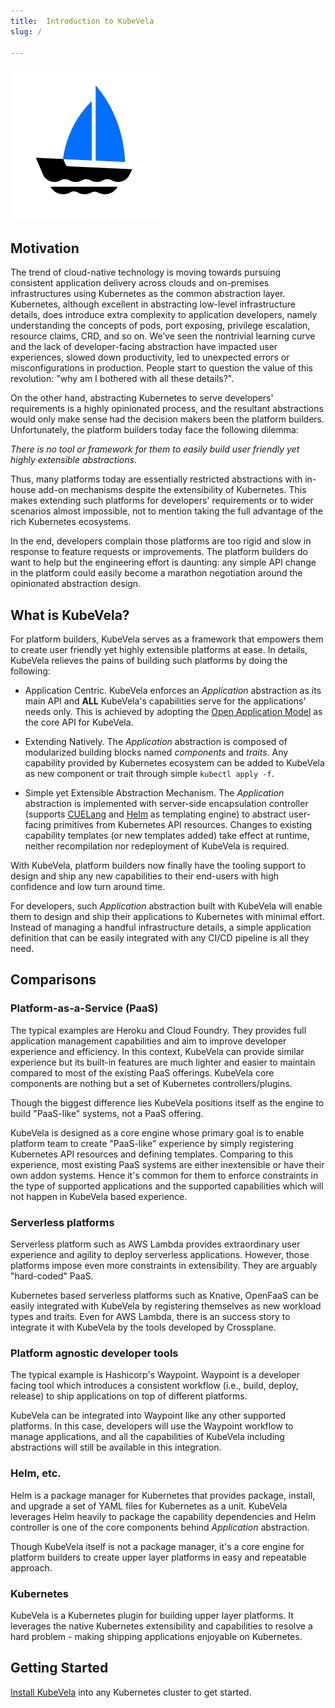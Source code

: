 ```yaml
---
title:  Introduction to KubeVela
slug: / 

---
```


![alt](../resources/KubeVela-01.png)

## Motivation

The trend of cloud-native technology is moving towards pursuing consistent application delivery across clouds and on-premises infrastructures using Kubernetes as the common abstraction layer. Kubernetes, although excellent in abstracting low-level infrastructure details, does introduce extra complexity to application developers, namely understanding the concepts of pods, port exposing, privilege escalation, resource claims, CRD, and so on. We’ve seen the nontrivial learning curve and the lack of developer-facing abstraction have impacted user experiences, slowed down productivity, led to unexpected errors or misconfigurations in production. People start to question the value of this revolution: "why am I bothered with all these details?".

On the other hand, abstracting Kubernetes to serve developers' requirements is a highly opinionated process, and the resultant abstractions would only make sense had the decision makers been the platform builders. Unfortunately, the platform builders today face the following dilemma:

*There is no tool or framework for them to easily build user friendly yet highly extensible abstractions*. 

Thus, many platforms today are essentially restricted abstractions with in-house add-on mechanisms despite the extensibility of Kubernetes. This makes extending such platforms for developers' requirements or to wider scenarios almost impossible, not to mention taking the full advantage of the rich Kubernetes ecosystems.

In the end, developers complain those platforms are too rigid and slow in response to feature requests or improvements. The platform builders do want to help but the engineering effort is daunting: any simple API change in the platform could easily become a marathon negotiation around the opinionated abstraction design.

## What is KubeVela?

For platform builders, KubeVela serves as a framework that empowers them to create user friendly yet highly extensible platforms at ease. In details, KubeVela relieves the pains of building such platforms by doing the following:

- Application Centric. KubeVela enforces an *Application* abstraction as its main API and **ALL** KubeVela's capabilities serve for the applications' needs only. This is achieved by adopting the [Open Application Model](https://github.com/oam-dev/spec) as the core API for KubeVela.
 
- Extending Natively. The *Application* abstraction is composed of modularized building blocks named *components* and *traits*. Any capability provided by Kubernetes ecosystem can be added to KubeVela as new component or trait through simple `kubectl apply -f`.

- Simple yet Extensible Abstraction Mechanism. The *Application* abstraction is implemented with server-side encapsulation controller (supports [CUELang](https://github.com/cuelang/cue) and [Helm](https://helm.sh) as templating engine) to abstract user-facing primitives from Kubernetes API resources. Changes to existing capability templates (or new templates added) take effect at runtime, neither recompilation nor redeployment of KubeVela is required.

With KubeVela, platform builders now finally have the tooling support to design and ship any new capabilities to their end-users with high confidence and low turn around time. 

For developers, such *Application* abstraction built with KubeVela will enable them to design and ship their applications to Kubernetes with minimal effort. Instead of managing a handful infrastructure details, a simple application definition that can be easily integrated with any CI/CD pipeline is all they need.

## Comparisons

### Platform-as-a-Service (PaaS) 

The typical examples are Heroku and Cloud Foundry. They provides full application management capabilities and aim to improve developer experience and efficiency. In this context, KubeVela can provide similar experience but its built-in features are much lighter and easier to maintain compared to most of the existing PaaS offerings. KubeVela core components are nothing but a set of Kubernetes controllers/plugins.

Though the biggest difference lies KubeVela positions itself as the engine to build "PaaS-like" systems, not a PaaS offering.

KubeVela is designed as a core engine whose primary goal is to enable platform team to create "PaaS-like" experience by simply registering Kubernetes API resources and defining templates. Comparing to this experience, most existing PaaS systems are either inextensible or have their own addon systems. Hence it's common for them to enforce constraints in the type of supported applications and the supported capabilities which will not happen in KubeVela based experience. 

### Serverless platforms  

Serverless platform such as AWS Lambda provides extraordinary user experience and agility to deploy serverless applications. However, those platforms impose even more constraints in extensibility. They are arguably "hard-coded" PaaS.

Kubernetes based serverless platforms such as Knative, OpenFaaS can be easily integrated with KubeVela by registering themselves as new workload types and traits. Even for AWS Lambda, there is an success story to integrate it with KubeVela by the tools developed by Crossplane.

### Platform agnostic developer tools

The typical example is Hashicorp's Waypoint. Waypoint is a developer facing tool which introduces a consistent workflow (i.e., build, deploy, release) to ship applications on top of different platforms.

KubeVela can be integrated into Waypoint like any other supported platforms. In this case, developers will use the Waypoint workflow to manage applications, and all the capabilities of KubeVela including abstractions will still be available in this integration.

### Helm, etc. 

Helm is a package manager for Kubernetes that provides package, install, and upgrade a set of YAML files for Kubernetes as a unit. KubeVela leverages Helm heavily to package the capability dependencies and Helm controller is one of the core components behind *Application* abstraction.

Though KubeVela itself is not a package manager, it's a core engine for platform builders to create upper layer platforms in easy and repeatable approach.

### Kubernetes

KubeVela is a Kubernetes plugin for building upper layer platforms. It leverages the native Kubernetes extensibility and capabilities to resolve a hard problem - making shipping applications enjoyable on Kubernetes.

## Getting Started

[Install KubeVela](./install) into any Kubernetes cluster to get started.